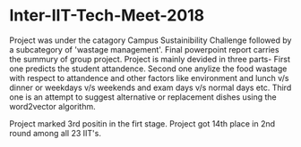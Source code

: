 # Inter-IIT-Tech-Meet-2018
Project was under the catagory Campus Sustainibility Challenge followed by a subcategory of 'wastage management'.
Final powerpoint report carries the summury of group project.
Project is mainly devided in three parts-
First one predicts the student attandence.
Second one anylize the food wastage with respect to attandence and other factors like environment and lunch v/s dinner or weekdays v/s weekends and exam days v/s normal days etc.
Third one is an attempt to suggest alternative or replacement dishes using the word2vector algorithm.

Project marked 3rd positin in the firt stage.
Project got 14th place in 2nd round among all 23 IIT's.
